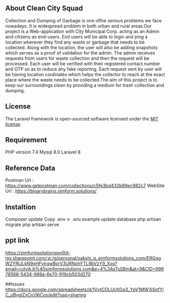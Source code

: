 
## About Clean City Squad

Collection and Dumping of Garbage is one ofthe serious problems we face nowadays. It is widespread problem in both urban and rural areas.Our project is a Web-application with City Municipal Corp. acting as an Admin and citizens as end-users. End users will be able to login and ping a location wherever they find any waste or garbage that needs to be collected. Along with the location, the user will also be adding snapshots which serves as a proof of validation for the admin. The admin receives requests from users for waste collection and then the request will be processed. Each user will be verified with their registered contact number and OTP so as to reduce any fake reporting. Each request sent by user will be having location cordinates which helps the collector to reach at the exact place where the waste needs to be collected.The aim of this project is to keep our surroundings clean by providing a medium for trash collection and dumping.

## License

The Laravel framework is open-sourced software licensed under the [MIT license](https://opensource.org/licenses/MIT).

## Requirement
PHP version 7.4
Mysql 8.0
Laravel 8

## Reference Data

Postman Url : https://www.getpostman.com/collections/c5fe3bd432b89ec982c7
WebSite Url : https://binarybrains.simform.solutions/

## Instaltion 

 Composer update
 Copy .env <- .env.example
 update database
 php artisan migrate
 php artisan serve

## ppt link 
https://simformsolutionspvtltd-my.sharepoint.com/:p:/g/personal/sakshi_g_simformsolutions_com/ERGqgW2YRIJLkN9xHFylrqwBsrV3URNohYTL9bVzY9_Xxg?email=rutvik.b%40simformsolutions.com&e=4%3AsTsSBm&at=9&CID=99976568-5434-989a-6e70-919cb503d270

##Issues
https://docs.google.com/spreadsheets/d/1VvtCDLUcKGq3_YpV1MW3jSnfYjC_oBygjZxCic06Cos/edit?usp=sharing


